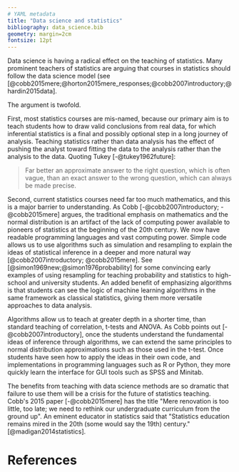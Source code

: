 ```yaml
---
# YAML metadata
title: "Data science and statistics"
bibliography: data_science.bib
geometry: margin=2cm
fontsize: 12pt
---
```


Data science is having a radical effect on the teaching of statistics. Many
prominent teachers of statistics are arguing that courses in statistics should
follow the data science model (see
[@cobb2015mere;@horton2015mere_responses;@cobb2007introductory;@hardin2015data].

The argument is twofold.

First, most statistics courses are mis-named, because our primary aim is to
teach students how to draw valid conclusions from real data, for which
inferential statistics is a final and possibly optional step in a long journey
of analysis. Teaching statistics rather than data analysis has the effect of
pushing the analyst toward fitting the data to the analysis rather than the
analysis to the data.  Quoting Tukey [-@tukey1962future]:

> Far better an approximate answer to the right question, which is often
> vague, than an exact answer to the wrong question, which can always be made
> precise.

Second, current statistics courses need far too much mathematics, and this is
a major barrier to understanding. As Cobb [-@cobb2007introductory;
-@cobb2015mere] argues, the traditional emphasis on mathematics and the normal
distribution is an artifact of the lack of computing power available to
pioneers of statistics at the beginning of the 20th century.  We now have
readable programming languages and vast computing power. Simple code allows us
to use algorithms such as simulation and resampling to explain the ideas of
statistical inference in a deeper and more natural way [@cobb2007introductory;
@cobb2015mere].  See [@simon1969new;@simon1976probability] for some convincing
early examples of using resampling for teaching probability and statistics to
high-school and university students. An added benefit of emphasizing algorithms
is that students can see the logic of machine learning algorithms in the same
framework as classical statistics, giving them more versatile approaches to
data analysis.

Algorithms allow us to teach at greater depth in a shorter time, than standard
teaching of correlation, t-tests and ANOVA. As Cobb points out
[-@cobb2007introductory], once the students understand the fundamental ideas of
inference through algorithms, we can extend the same principles to normal
distribution approximations such as those used in the t-test.  Once students
have seen how to apply the ideas in their own code, and implementations in
programming languages such as R or Python, they more quickly learn the
interface for GUI tools such as SPSS and Minitab.

The benefits from teaching with data science methods are so dramatic that
failure to use them will be a crisis for the future of statistics teaching.
Cobb's 2015 paper [-@cobb2015mere] has the title "Mere renovation is too
little, too late; we need to rethink our undergraduate curriculum from the
ground up". An eminent educator in statistics said that "Statistics education
remains mired in the 20th (some would say the 19th) century."
[@madigan2014statistics].

# References
